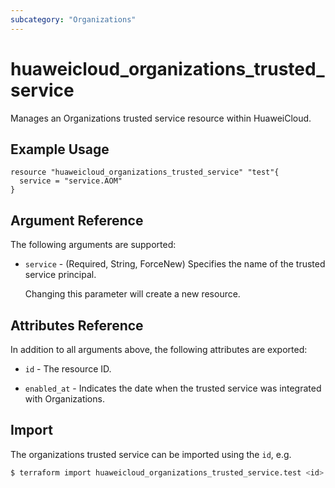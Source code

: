 ```yaml
---
subcategory: "Organizations"
---
```


# huaweicloud_organizations_trusted_service

Manages an Organizations trusted service resource within HuaweiCloud.

## Example Usage

```hcl
resource "huaweicloud_organizations_trusted_service" "test"{
  service = "service.AOM"
}
```

## Argument Reference

The following arguments are supported:

* `service` - (Required, String, ForceNew) Specifies the name of the trusted service principal.

  Changing this parameter will create a new resource.

## Attributes Reference

In addition to all arguments above, the following attributes are exported:

* `id` - The resource ID.

* `enabled_at` - Indicates the date when the trusted service was integrated with Organizations.

## Import

The organizations trusted service can be imported using the `id`, e.g.

```bash
$ terraform import huaweicloud_organizations_trusted_service.test <id>
```

